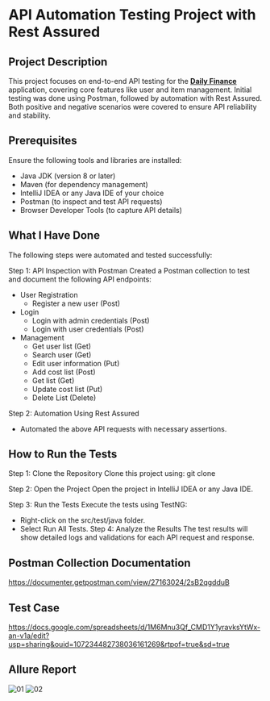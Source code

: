 # API Automation Testing Project with Rest Assured

## Project Description
This project focuses on end-to-end API testing for the [**Daily Finance**](https://dailyfinance.roadtocareer.net) application, covering core features like user and item management. Initial testing was done using Postman, followed by automation with Rest Assured. Both positive and negative scenarios were covered to ensure API reliability and stability.

## Prerequisites
Ensure the following tools and libraries are installed:
- Java JDK (version 8 or later)
- Maven (for dependency management)
- IntelliJ IDEA or any Java IDE of your choice
- Postman (to inspect and test API requests)
- Browser Developer Tools (to capture API details)

## What I Have Done
The following steps were automated and tested successfully:

Step 1: API Inspection with Postman Created a Postman collection to test and document the following API endpoints:
- User Registration
  - Register a new user (Post)
- Login
  - Login with admin credentials (Post)
  - Login with user credentials (Post)
- Management
  - Get user list (Get)
  - Search user (Get)
  - Edit user information (Put)
  - Add cost list (Post)
  - Get list (Get)
  - Update cost list (Put)
  - Delete List (Delete) 

Step 2: Automation Using Rest Assured
- Automated the above API requests with necessary assertions.

## How to Run the Tests
Step 1: Clone the Repository Clone this project using: git clone <repository-url>

Step 2: Open the Project Open the project in IntelliJ IDEA or any Java IDE.

Step 3: Run the Tests Execute the tests using TestNG:

- Right-click on the src/test/java folder.
- Select Run All Tests.
Step 4: Analyze the Results The test results will show detailed logs and validations for each API request and response.

## Postman Collection Documentation
https://documenter.getpostman.com/view/27163024/2sB2qgdduB
## Test Case
https://docs.google.com/spreadsheets/d/1M6Mnu3Qf_CMD1Y1yravksYtWx-an-v1a/edit?usp=sharing&ouid=107234482738036161269&rtpof=true&sd=true
## Allure Report
![01](https://github.com/user-attachments/assets/40274566-6a20-45d8-9c43-da8009202ea4)
![02](https://github.com/user-attachments/assets/64270246-aa02-44ae-ab17-7b91400f8ac3)

